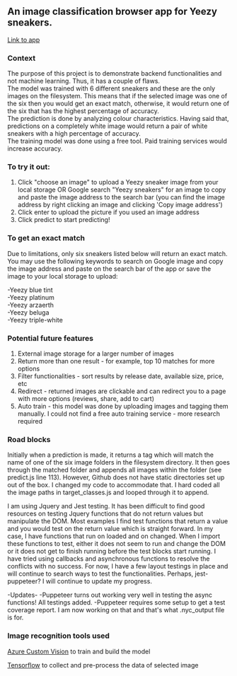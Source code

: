 ## An image classification browser app for Yeezy sneakers.

[Link to app](https://pea-nut-z.github.io/sneakers-image-classification/)

### Context

The purpose of this project is to demonstrate backend functionalities and not machine learning. Thus, it has a couple of flaws.  
The model was trained with 6 different sneakers and these are the only images on the filesystem. This means that if the selected image was one of the six then you would get an exact match, otherwise, it would return one of the six that has the highest percentage of accuracy.  
The prediction is done by analyzing colour characteristics. Having said that, predictions on a completely white image would return a pair of white sneakers with a high percentage of accuracy.  
The training model was done using a free tool. Paid training services would increase accuracy.

### To try it out:

1. Click "choose an image" to upload a Yeezy sneaker image from your local storage OR Google search "Yeezy sneakers" for an image to copy and paste the image address to the search bar (you can find the image address by right clicking an image and clicking 'Copy image address')
2. Click enter to upload the picture if you used an image address
3. Click predict to start predicting!

### To get an exact match

Due to limitations, only six sneakers listed below will return an exact match. You may use the following keywords to search on Google image and copy the image address and paste on the search bar of the app or save the image to your local storage to upload:

-Yeezy blue tint  
-Yeezy platinum  
-Yeezy arzaerth  
-Yeezy beluga  
-Yeezy triple-white

### Potential future features

1. External image storage for a larger number of images
2. Return more than one result - for example, top 10 matches for more options
3. Filter functionalities - sort results by release date, available size, price, etc
4. Redirect - returned images are clickable and can redirect you to a page with more options (reviews, share, add to cart)
5. Auto train - this model was done by uploading images and tagging them manually. I could not find a free auto training service - more research required

### Road blocks

Initially when a prediction is made, it returns a tag which will match the name of one of the six image folders in the filesystem directory. It then goes through the matched folder and appends all images within the folder (see predict.js line 113). However, Github does not have static directories set up out of the box. I changed my code to accommodate that. I hard coded all the image paths in target_classes.js and looped through it to append.

I am using Jquery and Jest testing. It has been difficult to find good resources on testing Jquery functions that do not return values but manipulate the DOM. Most examples I find test functions that return a value and you would test on the return value which is straight forward. In my case, I have functions that run on loaded and on changed. When I import these functions to test, either it does not seem to run and change the DOM or it does not get to finish running before the test blocks start running. I have tried using callbacks and asynchronous functions to resolve the conflicts with no success. For now, I have a few layout testings in place and will continue to search ways to test the functionalities. Perhaps, jest-puppeteer? I will continue to update my progress.

-Updates-
-Puppeteer turns out working very well in testing the async functions! All testings added.
-Puppeteer requires some setup to get a test coverage report. I am now working on that and that's what .nyc_output file is for.

### Image recognition tools used

[Azure Custom Vision](https://www.customvision.ai/) to train and build the model

[Tensorflow](https://www.tensorflow.org/) to collect and pre-process the data of selected image
